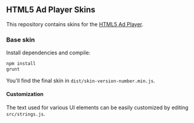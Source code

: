 ## HTML5 Ad Player Skins

This repository contains skins for the [HTML5 Ad Player](https://stash.videoplaza.org/projects/AP/repos/plugin_html5_2.x/browse).

### Base skin

Install dependencies and compile:
```bash
npm install
grunt
```

You'll find the final skin in `dist/skin-version-number.min.js`.

#### Customization

The text used for various UI elements can be easily customized by editing `src/strings.js`.
